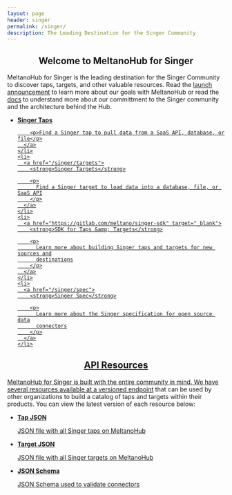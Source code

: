 ```yaml
---
layout: page
header: singer
permalink: /singer/
description: The Leading Destination for the Singer Community
---
```


<h2 style="text-align:center"> Welcome to MeltanoHub for Singer </h2>

  <p> 
  MeltanoHub for Singer is the leading destination for the Singer Community to discover
  taps, targets, and other valuable resources. Read the <a href="https://meltano.com/blog">launch announcement</a> to learn more about
  our goals with MeltanoHub or read the <a href="/singer/docs">docs</a> to understand more about our committment to the Singer community and the architecture behind the Hub.
  </p> 


  <ul class="button-grid two-columns">
    <li>
      <a href="/singer/taps">
        <strong>Singer Taps</strong>

        <p>Find a Singer tap to pull data from a SaaS API, database, or file</p>
      </a>
    </li>
    <li>
      <a href="/singer/targets">
        <strong>Singer Targets</strong>

        <p>
          Find a Singer target to load data into a database, file, or SaaS API
        </p>
      </a>
    </li>
    <li>
      <a href="https://gitlab.com/meltano/singer-sdk" target="_blank">
        <strong>SDK for Taps &amp; Targets</strong>

        <p>
          Learn more about building Singer taps and targets for new sources and
          destinations
        </p>
      </a>
    </li>
    <li>
      <a href="/singer/spec">
        <strong>Singer Spec</strong>

        <p>
          Learn more about the Singer specification for open source data
          connectors
        </p>
      </a>
    </li>
  </ul>

<h2 style="text-align:center" id="api-resources"> API Resources </h2>

  <p>
  MeltanoHub for Singer is built with the entire community in mind. We have several resources available
  at a <a href="/singer/api/v1">versioned endpoint</a> that can be used by other organizations to build a catalog of taps and targets within their products. You can view the latest version of each resource below:

  <ul class="button-grid three-columns">
    <li>
      <a href="/singer/api/v1/taps.json">
        <strong>Tap JSON</strong>
        <p>JSON file with all Singer taps on MeltanoHub</p>
      </a>
    </li>
    <li>
      <a href="/singer/api/v1/targets.json">
        <strong>Target JSON</strong>
        <p>JSON file with all Singer targets on MeltanoHub</p>
      </a>
    </li>
    <li>
      <a href="/singer/api/v1/schema.json">
        <strong>JSON Schema</strong>
        <p>JSON Schema used to validate connectors</p>
      </a>
    </li>
  </ul>
